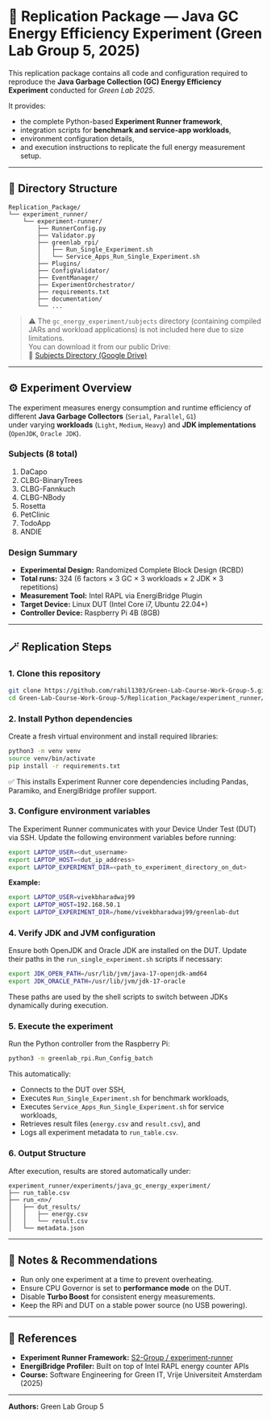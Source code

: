 # 🧪 Replication Package — Java GC Energy Efficiency Experiment (Green Lab Group 5, 2025)

This replication package contains all code and configuration required to reproduce the **Java Garbage Collection (GC) Energy Efficiency Experiment** conducted for *Green Lab 2025*.

It provides:
- the complete Python-based **Experiment Runner framework**,  
- integration scripts for **benchmark and service-app workloads**,  
- environment configuration details,  
- and execution instructions to replicate the full energy measurement setup.

---

## 📂 Directory Structure
```
Replication_Package/
└── experiment_runner/
    └── experiment-runner/
        ├── RunnerConfig.py
        ├── Validator.py
        ├── greenlab_rpi/
        │   ├── Run_Single_Experiment.sh
        │   └── Service_Apps_Run_Single_Experiment.sh
        ├── Plugins/
        ├── ConfigValidator/
        ├── EventManager/
        ├── ExperimentOrchestrator/
        ├── requirements.txt
        ├── documentation/
        └── ...
```

> ⚠️ The `gc_energy_experiment/subjects` directory (containing compiled JARs and workload applications) is not included here due to size limitations.  
> You can download it from our public Drive:  
> 🔗 [Subjects Directory (Google Drive)](https://drive.google.com/drive/folders/1YRCqwt6g1wSlfiO5stOhibTMjyNQMe5t)

---

## ⚙️ Experiment Overview

The experiment measures energy consumption and runtime efficiency of different **Java Garbage Collectors** (`Serial`, `Parallel`, `G1`)  
under varying **workloads** (`Light`, `Medium`, `Heavy`) and **JDK implementations** (`OpenJDK`, `Oracle JDK`).

### Subjects (8 total)
1. DaCapo  
2. CLBG-BinaryTrees  
3. CLBG-Fannkuch  
4. CLBG-NBody  
5. Rosetta  
6. PetClinic  
7. TodoApp  
8. ANDIE

### Design Summary
- **Experimental Design:** Randomized Complete Block Design (RCBD)
- **Total runs:** 324 (6 factors × 3 GC × 3 workloads × 2 JDK × 3 repetitions)
- **Measurement Tool:** Intel RAPL via EnergiBridge Plugin
- **Target Device:** Linux DUT (Intel Core i7, Ubuntu 22.04+)
- **Controller Device:** Raspberry Pi 4B (8GB)

---

## 🪄 Replication Steps

### 1. Clone this repository
```bash
git clone https://github.com/rahil1303/Green-Lab-Course-Work-Group-5.git
cd Green-Lab-Course-Work-Group-5/Replication_Package/experiment_runner/experiment-runner
```

### 2. Install Python dependencies

Create a fresh virtual environment and install required libraries:
```bash
python3 -m venv venv
source venv/bin/activate
pip install -r requirements.txt
```

✅ This installs Experiment Runner core dependencies including Pandas, Paramiko, and EnergiBridge profiler support.

### 3. Configure environment variables

The Experiment Runner communicates with your Device Under Test (DUT) via SSH.
Update the following environment variables before running:
```bash
export LAPTOP_USER=<dut_username>
export LAPTOP_HOST=<dut_ip_address>
export LAPTOP_EXPERIMENT_DIR=<path_to_experiment_directory_on_dut>
```

**Example:**
```bash
export LAPTOP_USER=vivekbharadwaj99
export LAPTOP_HOST=192.168.50.1
export LAPTOP_EXPERIMENT_DIR=/home/vivekbharadwaj99/greenlab-dut
```

### 4. Verify JDK and JVM configuration

Ensure both OpenJDK and Oracle JDK are installed on the DUT.
Update their paths in the `run_single_experiment.sh` scripts if necessary:
```bash
export JDK_OPEN_PATH=/usr/lib/jvm/java-17-openjdk-amd64
export JDK_ORACLE_PATH=/usr/lib/jvm/jdk-17-oracle
```

These paths are used by the shell scripts to switch between JDKs dynamically during execution.

### 5. Execute the experiment

Run the Python controller from the Raspberry Pi:
```bash
python3 -m greenlab_rpi.Run_Config_batch
```

This automatically:
- Connects to the DUT over SSH,
- Executes `Run_Single_Experiment.sh` for benchmark workloads,
- Executes `Service_Apps_Run_Single_Experiment.sh` for service workloads,
- Retrieves result files (`energy.csv` and `result.csv`), and
- Logs all experiment metadata to `run_table.csv`.

### 6. Output Structure

After execution, results are stored automatically under:
```
experiment_runner/experiments/java_gc_energy_experiment/
├── run_table.csv
├── run_<n>/
│   ├── dut_results/
│   │   ├── energy.csv
│   │   └── result.csv
│   └── metadata.json
```

---

## 🧠 Notes & Recommendations

- Run only one experiment at a time to prevent overheating.
- Ensure CPU Governor is set to **performance mode** on the DUT.
- Disable **Turbo Boost** for consistent energy measurements.
- Keep the RPi and DUT on a stable power source (no USB powering).

---

## 🧩 References

- **Experiment Runner Framework:** [S2-Group / experiment-runner](https://github.com/S2-group/experiment-runner)
- **EnergiBridge Profiler:** Built on top of Intel RAPL energy counter APIs
- **Course:** Software Engineering for Green IT, Vrije Universiteit Amsterdam (2025)

---

**Authors:** Green Lab Group 5
